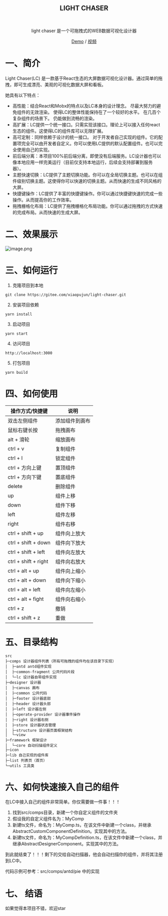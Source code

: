 <h2 align="middle"> LIGHT CHASER</h2>

<p align="middle">
    <img alt="" src="https://img.shields.io/badge/version-v0.0.3-blue">
    <img alt="" src="https://img.shields.io/badge/language-typescript-blue">
    <img alt="" src="https://img.shields.io/badge/license-MIT-08CE5D?logoColor=08CE5D">
    <img alt="" src="https://img.shields.io/badge/framework-React-61daeb?logoColor=08CE5D">
</p>

<p align="middle">light chaser 是一个可拖拽式的WEB数据可视化设计器</p>
<p align="middle">
    <a href="https://xiaopujun.github.io/light-chaser-app/#/" target="_blank">Demo</a> / <a href="https://www.bilibili.com/video/BV1v8411z78f/?share_source=copy_web&vd_source=ece0559aa5b8c4f5c0d7307cb2b06aac" target="_blank">视频</a>
</p>

# 一、简介

Light Chaser(LC) 是一款基于React生态的大屏数据可视化设计器。通过简单的拖拽，即可生成漂亮、美观的可视化数据大屏和看板。

她具有以下特点：

- 高性能：结合React和Mobx的特点以及LC本身的设计理念。 尽最大努力的避免组件的无效渲染。 使得LC的整体性能保持在了一个较好的水平。 在几百个复杂组件的场景下。 仍能做到流畅的渲染。
- 高扩展：LC提供一个统一接口。只需实现该接口。理论上可以接入任何react生态的组件。这使得LC的组件库可以无限扩展。
- 高可定制：同样依赖于设计的统一接口。 对于开发者自己实现的组件。它的配置项完全可以由开发者自定义。你可以使用LC提供的默认配置组件。也可以完全使用自己的实现。
- 前后端分离：本项目100%前后端分离，即使没有后端服务。LC设计器也可以像本地应用一样完美运行（目前仅支持本地运行，后续会支持部署到服务器）。
- 主题快速切换：LC提供了主题切换功能。你可以在全局切换主题。也可以在组件级别切换主题。这使得你可以快速的切换主题。从而快速的生成不同风格的大屏。
- 快捷键操作：LC提供了丰富的快捷键操作。你可以通过快捷键快速的完成一些操作。从而提高你的工作效率。
- 拖拽栅格化布局：LC提供了拖拽栅格化布局功能。你可以通过拖拽的方式快速的完成布局。从而快速的生成大屏。

# 二、效果展示

![image.png](https://s2.loli.net/2023/08/30/SnIYcomQWxaGyfj.png)

# 三、如何运行

1. 克隆项目到本地

```shell
git clone https://gitee.com/xiaopujun/light-chaser.git
```

2. 安装项目依赖

```shell
yarn install
```

3. 启动项目

```shell
yarn start
```

4. 访问项目

```shell
http://localhost:3000
```

5. 打包项目

```shell
yarn build
```

# 四、如何使用

|操作方式/快捷键|说明|
|--- | ---|
|双击左侧组件| 添加组件到画布|
|鼠标右键长按 | 拖拽画布|
|alt + 滑轮 | 缩放画布|
|ctrl + v| 复制组件|
|ctrl + l| 锁定组件|
|ctrl + 方向上键| 置顶组件|
|ctrl + 方向下键| 置底组件|
|delete| 删除组件|
|up| 组件上移|
|down| 组件下移|
|left| 组件左移|
|right| 组件右移|
|ctrl + shift + up| 组件向上放大|
|ctrl + shift + down| 组件向下放大|
|ctrl + shift + left| 组件向左放大|
|ctrl + shift + right| 组件向右放大|
|ctrl + alt + up| 组件向上缩小|
|ctrl + alt + down| 组件向下缩小|
|ctrl + alt + left| 组件向左缩小|
|ctrl + alt + fight| 组件向右缩小|
|ctrl + z| 撤销|
|ctrl + shift + z| 重做|

# 五、目录结构

```text
src
├─comps 设计器组件列表（所有可拖拽的组件均在该目录下实现）
│  ├─antd antd组件实现
│  ├─common-fragment 公共代码片段
│  └─lc 设计器自带组件实现
├─designer 设计器
│  ├─canvas 画布
│  ├─common 公共代码
│  ├─footer 设计器底部
│  ├─header 设计器头部
│  ├─left 设计器左侧
│  ├─operate-provider 设计器事件操作
│  ├─right 设计器右侧
│  ├─store 设计器状态管理
│  ├─structure 设计器页面框架结构
│  └─view 
├─framework 框架设计
│  └─core 自动扫描组件定义
├─icon 
├─lib 自己实现的组件库
├─list 列表页（首页）
└─utils 工具类
```

# 六、如何快速接入自己的组件

在LC中接入自己的组件非常简单。你仅需要做一件事！！！

1. 找到src/comps目录，新建一个你自定义组件的文件夹
2. 假设我的自定义组件名为：MyComp
3. 新建ts文件，命名为：MyComp.ts，在该文件中新建一个class，并继承AbstractCustomComponentDefinition。实现其中的方法。
4. 新建ts文件，命名为：MyCompDefinition.ts，在该文件中新建一个class，并继承AbstractDesignerComponent。实现其中的方法。

到此就结束了！！！剩下的交给自动扫描器，他会自动扫描你的组件，并将其注册到LC中。

代码示例可参考：src/comps/antd/pie 中的实现

# 七、 结语

如果觉得本项目不错，欢迎star

